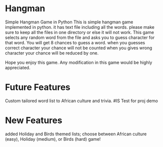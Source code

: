 # Hangman
Simple Hangman Game in Python
This is simple hangman game implemented in python.
it has text file including all the words.
please make sure to keep all the files in one directory or else it will not work.
This game selects any random word from the file and asks you to guess character for that word.
You will get 8 chances to guess a word.
when you guesses correct character your chance will not be counted when you gives wrong character your chance will be reduced by one.

Hope you enjoy this game. 
Any modification in this game would be highly appreciated.
# Future Features
Custom tailored word list to African culture and trivia. 
#IS Test for proj demo
# New Features
added Holiday and Birds themed lists; choose between African culture (easy), Holiday (medium), or Birds (hard) game!
